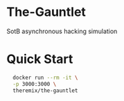 # The-Gauntlet
SotB asynchronous hacking simulation


# Quick Start

```sh
  docker run --rm -it \
  -p 3000:3000 \
  theremix/the-gauntlet
```
